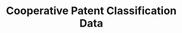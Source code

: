 ---
bigquery: https://console.cloud.google.com/bigquery?p=patents-public-data&d=cpc&page=dataset
citation: '“Cooperative Patent Classification” by the EPO and USPTO, for public use. '
contributors: EPO, USPTO
cost: None
description: Cooperative Patent Classification Data contains the scheme and definitions
  of the Cooperative Patent Classification system for classifying patent documents.
  The CPC is the result of a partnership between the EPO and the USPTO in their joint
  effort to develop a common, internationally compatible classification system for
  technical documents, in particular patent publications, which will be used by both
  offices in the patent granting process
documentation: https://www.cooperativepatentclassification.org/cpcSchemeAndDefinitions
last_edit: 04/08/2022, 13:59:50
location: https://www.cooperativepatentclassification.org/index
maintained_by: USPTO, EPO
schema_fields:
- title_part
- limiting_references
- ipcConcordant
- notAllocatable
- childGroups
- definition
- status
- informative_references
- titlePart
- breakdownCode
- breakdown_code
- application_references
- children
- symbol
- child_groups
- informativeReferences
- applicationReferences
- residual_references
- additional_only
- date_revised
- titleFull
- parents
- not_allocatable
- title_full
- glossary
- synonyms
- residualReferences
- sizeCache
- ipc_concordant
- level
- dateRevised
- limitingReferences
shortname: cooperative_patent_classification
tags:
- patents
- science
title: Cooperative Patent Classification Data
uuid: 984374a7-16e9-4b35-9445-458daceb01bf
---
